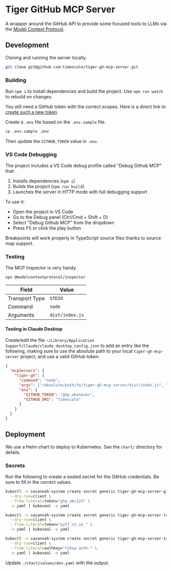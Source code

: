 # Tiger GitHub MCP Server

A wrapper around the GitHub API to provide some focused tools to LLMs via the [Model Context Protocol](https://modelcontextprotocol.io/introduction).

## Development

Cloning and running the server locally.

```bash
git clone git@github.com:timescale/tiger-gh-mcp-server.git
```

### Building

Run `npm i` to install dependencies and build the project. Use `npm run watch` to rebuild on changes.

You will need a GitHub token with the correct scopes. Here is a direct link to [create such a new token](https://github.com/settings/tokens/new?scopes=repo,read:org,read:user,user:email&description=tiger-gh-mcp-server).

Create a `.env` file based on the `.env.sample` file.

```bash
cp .env.sample .env
```

Then update the `GITHUB_TOKEN` value in `.env`.

### VS Code Debugging

The project includes a VS Code debug profile called "Debug Github MCP" that:
1. Installs dependencies (`npm i`)
2. Builds the project (`npm run build`)
3. Launches the server in HTTP mode with full debugging support

To use it:
- Open the project in VS Code
- Go to the Debug panel (Ctrl/Cmd + Shift + D)
- Select "Debug Github MCP" from the dropdown
- Press F5 or click the play button

Breakpoints will work properly in TypeScript source files thanks to source map support.

### Testing

The MCP Inspector is very handy.

```bash
npx @modelcontextprotocol/inspector
```

| Field          | Value           |
| -------------- | --------------- |
| Transport Type | `STDIO`         |
| Command        | `node`          |
| Arguments      | `dist/index.js` |

#### Testing in Claude Desktop

Create/edit the file `~/Library/Application Support/Claude/claude_desktop_config.json` to add an entry like the following, making sure to use the absolute path to your local `tiger-gh-mcp-server` project, and use a valid GitHub token.

```json
{
  "mcpServers": {
    "tiger-gh": {
      "command": "node",
      "args": ["/absolute/path/to/tiger-gh-mcp-server/dist/index.js", "stdio"],
      "env": {
        "GITHUB_TOKEN": "ghp_whatever",
        "GITHUB_ORG": "timescale"
      }
    }
  }
}
```

## Deployment

We use a Helm chart to deploy to Kubernetes. See the `chart/` directory for details.

### Secrets

Run the following to create a sealed secret for the GitHub credentials. Be sure to fill in the correct values.

```bash
kubectl -n savannah-system create secret generic tiger-gh-mcp-server-github \
  --dry-run=client \
  --from-literal=token="ghp_abc123" \
  -o yaml | kubeseal -o yaml

kubectl -n savannah-system create secret generic tiger-gh-mcp-server-logfire \
  --dry-run=client \
  --from-literal=token="pylf_v1_us_" \
  -o yaml | kubeseal -o yaml

kubectl -n savannah-system create secret generic tiger-gh-mcp-server-tailscale \
  --dry-run=client \
  --from-literal=authkey="tskey-auth-" \
  -o yaml | kubeseal -o yaml
```

Update `./chart/values/dev.yaml` with the output.
